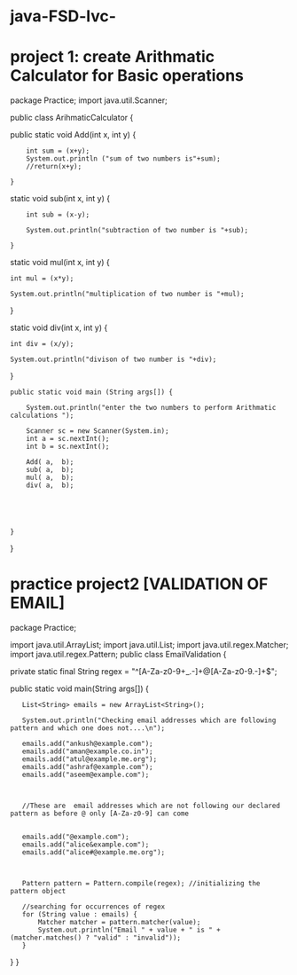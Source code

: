# java-FSD-lvc-
# project 1: create Arithmatic Calculator for Basic operations

package Practice;
import java.util.Scanner;

public class ArihmaticCalculator {
	
   public static void Add(int x, int y) {
    	
    	int sum = (x+y);
    	System.out.println ("sum of two numbers is"+sum);
    	//return(x+y);
    	
    }
    
 static void sub(int x, int y) {
    	
    	int sub = (x-y);
    	
    	System.out.println("subtraction of two number is "+sub);
    	
    }
 
 static void mul(int x, int y) {
 	
 	int mul = (x*y);
 	
 	System.out.println("multiplication of two number is "+mul);
 	
 	
 }
 
 static void div(int x, int y) {
 	
 	int div = (x/y);
 	
 	System.out.println("divison of two number is "+div);
 	
 }
    
    
	
	public static void main (String args[]) {
	
		System.out.println("enter the two numbers to perform Arithmatic calculations ");
		
		Scanner sc = new Scanner(System.in);
		int a = sc.nextInt();
		int b = sc.nextInt();
		
		Add( a,  b);
		sub( a,  b);
		mul( a,  b);
		div( a,  b);
		
		
		
		
		
	}

}




# practice project2 [VALIDATION OF EMAIL]


package Practice;

import java.util.ArrayList;
import java.util.List;
import java.util.regex.Matcher;
import java.util.regex.Pattern;
public class EmailValidation {
	
   private static final String regex = "^[A-Za-z0-9+_.-]+@[A-Za-z0-9.-]+$";
   
   public static void main(String args[]) {
	   
      
       List<String> emails = new ArrayList<String>();
       
       System.out.println("Checking email addresses which are following pattern and which one does not....\n");
       
       emails.add("ankush@example.com");
       emails.add("aman@example.co.in");
       emails.add("atul@example.me.org");
       emails.add("ashraf@example.com");
       emails.add("aseem@example.com");
       
       
       
       //These are  email addresses which are not following our declared pattern as before @ only [A-Za-z0-9] can come
       
       
       emails.add("@example.com");
       emails.add("alice&example.com");
       emails.add("alice#@example.me.org");
       
       													
       
       Pattern pattern = Pattern.compile(regex); //initializing the pattern object
       
       //searching for occurrences of regex
       for (String value : emails) {
           Matcher matcher = pattern.matcher(value);
           System.out.println("Email " + value + " is " + (matcher.matches() ? "valid" : "invalid"));
       }
   }
}


